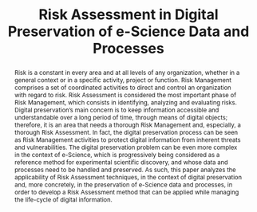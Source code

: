 ---
abstract: Risk is a constant in every area and at all levels of any organization,
  whether in a general context or in a specific activity, project or function. Risk
  Management comprises a set of coordinated activities to direct and control an organization
  with regard to risk. Risk Assessment is considered the most important phase of Risk
  Management, which consists in identifying, analyzing and evaluating risks. Digital
  preservation’s main concern is to keep information accessible and understandable
  over a long period of time, through means of digital objects; therefore, it is an
  area that needs a thorough Risk Management and, especially, a thorough Risk Assessment.
  In fact, the digital preservation process can be seen as Risk Management activities
  to protect digital information from inherent threats and vulnerabilities. The digital
  preservation problem can be even more complex in the context of e-Science, which
  is progressively being considered as a reference method for experimental scientific
  discovery, and whose data and processes need to be handled and preserved. As such,
  this paper analyzes the applicability of Risk Assessment techniques, in the context
  of digital preservation and, more concretely, in the preservation of e-Science data
  and processes, in order to develop a Risk Assessment method that can be applied
  while managing the life-cycle of digital information.
creators:
- Canteiro, Sara
- Barateiro, José
date: null
document_url: https://services.phaidra.univie.ac.at/api/object/o:294215/download
grand_parent: iPRES
institutions: []
keywords:
- singapore
- risk management
- risk assessment
- digital preservation
- e- science
landing_page_url: https://phaidra.univie.ac.at/o:294215
language: eng
layout: publication
license: CC BY-SA 3.0 AT
notes_url: null
parent: iPRES 2011
publication_type: paper
size: 1140000
slides_url: null
source_name: iPRES
stream_url: null
title: Risk Assessment in Digital Preservation of e-Science Data and Processes
year: 2011
---